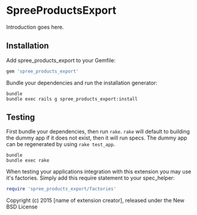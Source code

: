 SpreeProductsExport
===================

Introduction goes here.

Installation
------------

Add spree_products_export to your Gemfile:

```ruby
gem 'spree_products_export'
```

Bundle your dependencies and run the installation generator:

```shell
bundle
bundle exec rails g spree_products_export:install
```

Testing
-------

First bundle your dependencies, then run `rake`. `rake` will default to building the dummy app if it does not exist, then it will run specs. The dummy app can be regenerated by using `rake test_app`.

```shell
bundle
bundle exec rake
```

When testing your applications integration with this extension you may use it's factories.
Simply add this require statement to your spec_helper:

```ruby
require 'spree_products_export/factories'
```

Copyright (c) 2015 [name of extension creator], released under the New BSD License
